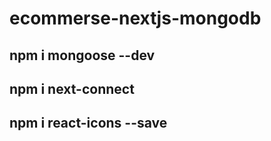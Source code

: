 # ecommerse-nextjs-mongodb

## npm i mongoose --dev
## npm i next-connect
## npm i react-icons --save
